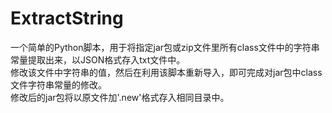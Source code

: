 ExtractString
==========

一个简单的Python脚本，用于将指定jar包或zip文件里所有class文件中的字符串常量提取出来，以JSON格式存入txt文件中。  
修改该文件中字符串的值，然后在利用该脚本重新导入，即可完成对jar包中class文件字符串常量的修改。  
修改后的jar包将以原文件加'.new'格式存入相同目录中。